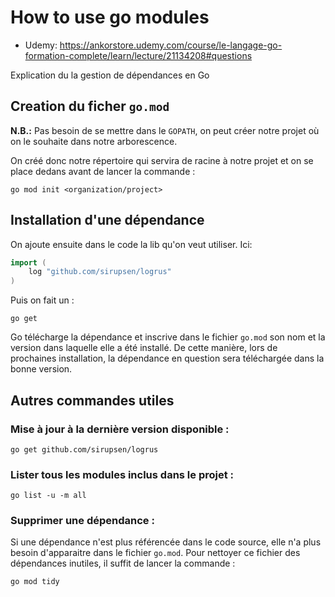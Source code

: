 # How to use go modules

- Udemy: https://ankorstore.udemy.com/course/le-langage-go-formation-complete/learn/lecture/21134208#questions

Explication du la gestion de dépendances en Go

## Creation du ficher `go.mod` 
**N.B.:** Pas besoin de se mettre dans le `GOPATH`, on peut créer notre projet où on le souhaite dans notre arborescence.

On créé donc notre répertoire qui servira de racine à notre projet et on se place dedans avant de lancer la commande :
```
go mod init <organization/project>
```

## Installation d'une dépendance

On ajoute ensuite dans le code la lib qu'on veut utiliser. Ici:
```go
import (
    log "github.com/sirupsen/logrus"
)
```

Puis on fait un :
```
go get
```

Go télécharge la dépendance et inscrive dans le fichier `go.mod` son nom et la version dans laquelle 
elle a été installé. De cette manière, lors de prochaines installation, la dépendance en question sera téléchargée
dans la bonne version.

## Autres commandes utiles

### Mise à jour à la dernière version disponible :
```
go get github.com/sirupsen/logrus
```

### Lister tous les modules inclus dans le projet :
```
go list -u -m all
```

### Supprimer une dépendance :

Si une dépendance n'est plus référencée dans le code source, elle n'a plus besoin
d'apparaitre dans le fichier `go.mod`. Pour nettoyer ce fichier des dépendances inutiles,
il suffit de lancer la commande :

```
go mod tidy
```
